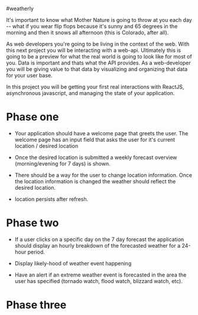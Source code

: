 
#weatherly

It's important to know what Mother Nature is going to throw at you each day -- what if you wear flip flops because it's sunny and 65 degrees in the morning and then it snows all afternoon (this is Colorado, after all).

As web developers you're going to be living in the context of the web. With this next project you will be interacting with a web-api. Ultimately this is going to be a preview for what the real world is going to look like for most of you. Data is important and thats what the API provides. As a web-developer you will be giving value to that data by visualizing and organizing that data for your user base.

In this project you will be getting your first real interactions with ReactJS, asynchronous javascript, and managing the state of your application.

# Phase one

* Your application should have a welcome page that greets the user. The welcome page has an input field that asks the user for it's  current location / desired location

* Once the desired location is submitted a weekly forecast overview (morning/evening for 7 days) is shown.

* There should be a way for the user to change location information. Once the location information is changed the weather should reflect the desired location.

* location persists after refresh.

# Phase two

* If a user clicks on a specific day on the 7 day forecast the application should display an hourly breakdown of the forecasted weather for a 24-hour period.

* Display likely-hood of weather event happening

* Have an alert if an extreme weather event is forecasted in the area the user has specified (tornado watch, flood watch, blizzard watch, etc).


# Phase three
